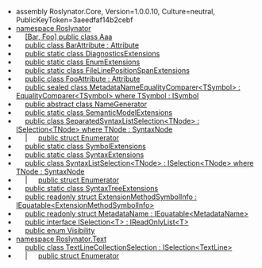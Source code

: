 * assembly Roslynator\.Core, Version=1\.0\.0\.10, Culture=neutral, PublicKeyToken=3aeedfaf14b2cebf
* [namespace Roslynator](../../docs/api/Roslynator/README.md)
* &emsp; [\[Bar, Foo\] public class Aaa](../../docs/api/Roslynator/Aaa/README.md)
* &emsp; [public class BarAttribute : Attribute](../../docs/api/Roslynator/BarAttribute/README.md)
* &emsp; [public static class DiagnosticsExtensions](../../docs/api/Roslynator/DiagnosticsExtensions/README.md)
* &emsp; [public static class EnumExtensions](../../docs/api/Roslynator/EnumExtensions/README.md)
* &emsp; [public static class FileLinePositionSpanExtensions](../../docs/api/Roslynator/FileLinePositionSpanExtensions/README.md)
* &emsp; [public class FooAttribute : Attribute](../../docs/api/Roslynator/FooAttribute/README.md)
* &emsp; [public sealed class MetadataNameEqualityComparer\<TSymbol> : EqualityComparer\<TSymbol> where TSymbol : ISymbol](../../docs/api/Roslynator/MetadataNameEqualityComparer-1/README.md)
* &emsp; [public abstract class NameGenerator](../../docs/api/Roslynator/NameGenerator/README.md)
* &emsp; [public static class SemanticModelExtensions](../../docs/api/Roslynator/SemanticModelExtensions/README.md)
* &emsp; [public class SeparatedSyntaxListSelection\<TNode> : ISelection\<TNode> where TNode : SyntaxNode](../../docs/api/Roslynator/SeparatedSyntaxListSelection-1/README.md)
* &emsp; \| &emsp; [public struct Enumerator](../../docs/api/Roslynator/SeparatedSyntaxListSelection-1/Enumerator/README.md)
* &emsp; [public static class SymbolExtensions](../../docs/api/Roslynator/SymbolExtensions/README.md)
* &emsp; [public static class SyntaxExtensions](../../docs/api/Roslynator/SyntaxExtensions/README.md)
* &emsp; [public class SyntaxListSelection\<TNode> : ISelection\<TNode> where TNode : SyntaxNode](../../docs/api/Roslynator/SyntaxListSelection-1/README.md)
* &emsp; \| &emsp; [public struct Enumerator](../../docs/api/Roslynator/SyntaxListSelection-1/Enumerator/README.md)
* &emsp; [public static class SyntaxTreeExtensions](../../docs/api/Roslynator/SyntaxTreeExtensions/README.md)
* &emsp; [public readonly struct ExtensionMethodSymbolInfo : IEquatable\<ExtensionMethodSymbolInfo>](../../docs/api/Roslynator/ExtensionMethodSymbolInfo/README.md)
* &emsp; [public readonly struct MetadataName : IEquatable\<MetadataName>](../../docs/api/Roslynator/MetadataName/README.md)
* &emsp; [public interface ISelection\<T> : IReadOnlyList\<T>](../../docs/api/Roslynator/ISelection-1/README.md)
* &emsp; [public enum Visibility](../../docs/api/Roslynator/Visibility/README.md)
* [namespace Roslynator.Text](../../docs/api/Roslynator/Text/README.md)
* &emsp; [public class TextLineCollectionSelection : ISelection\<TextLine>](../../docs/api/Roslynator/Text/TextLineCollectionSelection/README.md)
* &emsp; \| &emsp; [public struct Enumerator](../../docs/api/Roslynator/Text/TextLineCollectionSelection/Enumerator/README.md)

